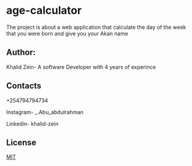 # age-calculator

The project is about a web application that calculate the day of the week that you were born and give you your Akan name

## Author:

Khalid Zein- A software Developer with 4 years of experince

## Contacts

+254794794734

Instagram- _.Abu_abdulrahman

Linkedin- khalid-zein

## License

[MIT](https://choosealicense.com/licenses/mit/)

